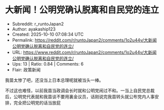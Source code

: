 # 大新闻！公明党确认脱离和自民党的连立

- Subreddit: r_runtoJapan2
- Author: ayakaship123
- Created: 2025-10-10 07:08:34 UTC
- Permalink: https://reddit.com/r/runtoJapan2/comments/1o2u44v/大新闻公明党确认脱离和自民党的连立/
- URL: https://www.reddit.com/r/runtoJapan2/comments/1o2u44v/大新闻公明党确认脱离和自民党的连立/
- Ups: 13 | Ratio: 0.84 | Comments: 6
- Flair: 政策新闻


我苗太惨了吧，还没当上日本总理呢就被当头一棒。

不过这也难怪，以前我苗当政调会长时就和公明党闹过不和。一当上自民党总裁后，公明党代表就和我苗谈不要用裏金议员，话刚说完我苗转头就公布党内人事安排，完全把公明党的话当放屁

